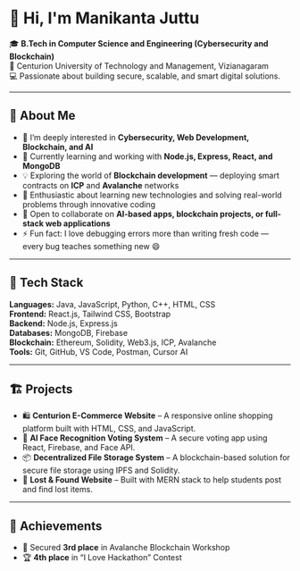 # 👋 Hi, I'm Manikanta Juttu  

🎓 **B.Tech in Computer Science and Engineering (Cybersecurity and Blockchain)**  
📍 Centurion University of Technology and Management, Vizianagaram  
💻 Passionate about building secure, scalable, and smart digital solutions.  

---

## 🚀 About Me  

- 👀 I’m deeply interested in **Cybersecurity, Web Development, Blockchain, and AI**  
- 🌱 Currently learning and working with **Node.js, Express, React, and MongoDB**  
- 💡 Exploring the world of **Blockchain development** — deploying smart contracts on **ICP** and **Avalanche** networks  
- 🧠 Enthusiastic about learning new technologies and solving real-world problems through innovative coding  
- 💞️ Open to collaborate on **AI-based apps, blockchain projects, or full-stack web applications**  
- ⚡ Fun fact: I love debugging errors more than writing fresh code — every bug teaches something new 😄  

---

## 🧰 Tech Stack  

**Languages:** Java, JavaScript, Python, C++, HTML, CSS  
**Frontend:** React.js, Tailwind CSS, Bootstrap  
**Backend:** Node.js, Express.js  
**Databases:** MongoDB, Firebase  
**Blockchain:** Ethereum, Solidity, Web3.js, ICP, Avalanche  
**Tools:** Git, GitHub, VS Code, Postman, Cursor AI  

---

## 🏗️ Projects  

- 🛍️ **Centurion E-Commerce Website** – A responsive online shopping platform built with HTML, CSS, and JavaScript.  
- 🔐 **AI Face Recognition Voting System** – A secure voting app using React, Firebase, and Face API.  
- 📦 **Decentralized File Storage System** – A blockchain-based solution for secure file storage using IPFS and Solidity.  
- 🔎 **Lost & Found Website** – Built with MERN stack to help students post and find lost items.  

---

## 🏅 Achievements  

- 🥉 Secured **3rd place** in Avalanche Blockchain Workshop  
- 🏆 **4th place** in “I Love Hackathon” Contest  
  

